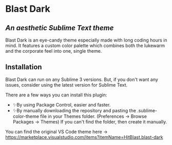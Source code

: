 # Blast Dark
## _An aesthetic Sublime Text theme_

Blast Dark is an eye-candy theme especially made with long coding hours in mind. It features a custom color palette which combines both the lukewarm and the corporate feel into one, single theme.

## Installation
Blast Dark can run on any Sublime 3 versions. But, if you don't want any issues, consider using the latest version for Sublime Text.

There are a few ways you can install this plugin:

- ✨By using Package Control, easier and faster.
- ✨By manually downloading the repository and pasting the .sublime-color-theme file in your Themes folder. (Preferences -> Browse Packages -> Themes) If you can't find the folder, then create it manually.

You can find the original VS Code theme here -> https://marketplace.visualstudio.com/items?itemName=HitBlast.blast-dark
